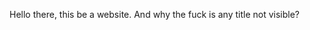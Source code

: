 <html>
  <head>
    <title>This be a title</title>
    <meta charset="utf-8">
        <meta http-equiv="X-UA-Compatible" content="IE=edge,chrome=1">
        <meta name="description" content="You can write your description">
        <meta name="viewport" content="width=device-width"></head>
  <body>
    <p>Hello there, this be a website. And why the fuck is any title not visible?</p>
  </body>
  </html>
  

